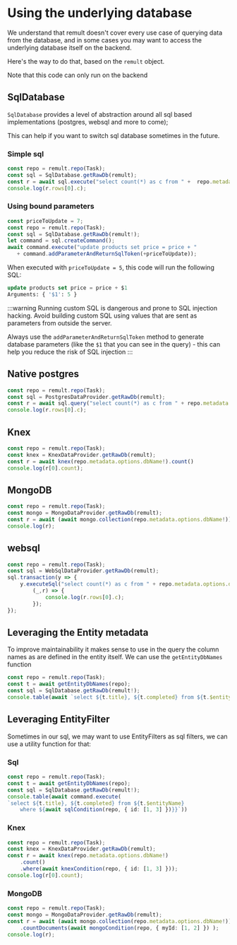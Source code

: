 # Using the underlying database
We understand that remult doesn't cover every use case of querying data from the database, and in some cases you may want to access the underlying database itself on the backend.

Here's the way to do that, based on the `remult` object.

Note that this code can only run on the backend

## SqlDatabase
`SqlDatabase` provides a level of abstraction around all sql based implementations (postgres, websql and more to come);

This can help if you want to switch sql database sometimes in the future.

### Simple sql
```ts
const repo = remult.repo(Task);
const sql = SqlDatabase.getRawDb(remult);
const r = await sql.execute("select count(*) as c from " +  repo.metadata.options.dbName!);
console.log(r.rows[0].c);
```

### Using bound parameters
```ts
const priceToUpdate = 7;
const repo = remult.repo(Task);
const sql = SqlDatabase.getRawDb(remult!);
let command = sql.createCommand();
await command.execute("update products set price = price + " 
   + command.addParameterAndReturnSqlToken(+priceToUpdate));
```

When executed with  `priceToUpdate = 5`, this code will run the following SQL:
```sql
update products set price = price + $1
Arguments: { '$1': 5 }
```

:::warning
Running custom SQL is dangerous and prone to SQL injection hacking. Avoid building custom SQL using values that are sent as parameters from outside the server.

Always use the `addParameterAndReturnSqlToken` method to generate database parameters (like the `$1` that you can see in the query) - this can help you reduce the risk of SQL injection
:::

## Native postgres
```ts
const repo = remult.repo(Task);
const sql = PostgresDataProvider.getRawDb(remult);
const r = await sql.query("select count(*) as c from " + repo.metadata.options.dbName!);
console.log(r.rows[0].c);
```

## Knex
```ts
const repo = remult.repo(Task);
const knex = KnexDataProvider.getRawDb(remult);
const r = await knex(repo.metadata.options.dbName!).count()
console.log(r[0].count);
```

## MongoDB
```ts
const repo = remult.repo(Task);
const mongo = MongoDataProvider.getRawDb(remult);
const r = await (await mongo.collection(repo.metadata.options.dbName!)).countDocuments();
console.log(r);
```

## websql
```ts
const repo = remult.repo(Task);
const sql = WebSqlDataProvider.getRawDb(remult);
sql.transaction(y => {
    y.executeSql("select count(*) as c from " + repo.metadata.options.dbName!, undefined,
        (_,r) => {
            console.log(r.rows[0].c);
        });
});

```

## Leveraging the Entity metadata
To improve maintainability it makes sense to use in the query the column names as are defined in the entity itself. We can use the `getEntityDbNames` function
```ts
const repo = remult.repo(Task);
const t = await getEntityDbNames(repo);
const sql = SqlDatabase.getRawDb(remult!);
console.table(await `select ${t.title}, ${t.completed} from ${t.$entityName}`)
```

## Leveraging EntityFilter
Sometimes in our sql, we may want to use EntityFilters as sql filters, we can use a utility function for that:
### Sql
```ts
const repo = remult.repo(Task);
const t = await getEntityDbNames(repo);
const sql = SqlDatabase.getRawDb(remult!);
console.table(await command.execute(
`select ${t.title}, ${t.completed} from ${t.$entityName}
    where ${await sqlCondition(repo, { id: [1, 3] })}}`))
```

### Knex
```ts
const repo = remult.repo(Task);
const knex = KnexDataProvider.getRawDb(remult);
const r = await knex(repo.metadata.options.dbName!)
    .count()
    .where(await knexCondition(repo, { id: [1, 3] }));
console.log(r[0].count);
```

### MongoDB
```ts
const repo = remult.repo(Task);
const mongo = MongoDataProvider.getRawDb(remult);
const r = await (await mongo.collection(repo.metadata.options.dbName!))
    .countDocuments(await mongoCondition(repo, { myId: [1, 2] }) );
console.log(r);
```